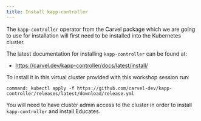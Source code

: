 ```yaml
---
title: Install kapp-controller
---
```


The `kapp-controller` operator from the Carvel package which we are going to use
for installation will first need to be installed into the Kubernetes cluster.

The latest documentation for installing `kapp-controller` can be found at:

* https://carvel.dev/kapp-controller/docs/latest/install/

To install it in this virtual cluster provided with this workshop session
run:

```terminal:execute
command: kubectl apply -f https://github.com/carvel-dev/kapp-controller/releases/latest/download/release.yml
```

You will need to have cluster admin access to the cluster in order to install
`kapp-controller` and install Educates.
